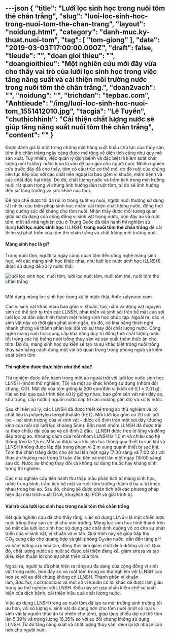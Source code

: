 ---json
{
    "title": "Lưới lọc sinh học trong nuôi tôm thẻ chân trắng",
    "slug": "luoi-loc-sinh-hoc-trong-nuoi-tom-the-chan-trang",
    "layout": "noidung.html",
    "category": "danh-muc.ky-thuat.nuoi-tom",
    "tag": [
        "tom-giong"
    ],
    "date": "2019-03-03T17:00:00.000Z",
    "draft": false,
    "tieude": "",
    "doan gioi thieu": "",
    "doangioithieu": "Một nghiên cứu mới đây vừa cho thấy vai trò của lưới lọc sinh học trong việc tăng năng suất và cải thiện môi trường nước trong nuôi tôm thẻ chân trắng.",
    "doan2vach": "",
    "noidung": "",
    "trichdan": "tepbac.com",
    "Anhtieude": "/img/luoi-loc-sinh-hoc-nuoi-tom_1551412010.jpg",
    "tacgia": "Lê Tuyến",
    "chuthichhinh": "Cải thiện chất lượng nước sẽ giúp tăng năng suất nuôi tôm thẻ chân trắng",
    "__content__": ""
}
---
<p>Được đ&aacute;nh gi&aacute; l&agrave; một trong những mặt h&agrave;ng xuất khẩu chủ lực của thủy sản, t&ocirc;m thẻ ch&acirc;n trắng ng&agrave;y c&agrave;ng được mở rộng về diện t&iacute;ch cũng như quy m&ocirc; sản xuất. Tuy nhi&ecirc;n, việc quản l&yacute; dịch bệnh v&agrave; đặc biệt l&agrave; kiểm so&aacute;t chất lượng m&ocirc;i trường&nbsp; nước lu&ocirc;n l&agrave; vấn đề nan giải cho người nu&ocirc;i. Nhiều nghi&ecirc;n cứu trước đ&acirc;y đ&atilde; cho thấy, t&ocirc;m c&oacute; cấu tr&uacute;c cơ thể mở, do đ&oacute; ruột của ch&uacute;ng li&ecirc;n tục tiếp x&uacute;c với c&aacute;c chất nền ngoại lai bao gồm vi khuẩn, mầm bệnh v&agrave; c&aacute;c chất độc hại kh&aacute;c. Do đ&oacute;, chất lượng nước v&agrave; trầm t&iacute;ch trong m&ocirc;i trường nu&ocirc;i rất quan trọng v&igrave; ch&uacute;ng ảnh hưởng đến ruột t&ocirc;m, từ đ&oacute; sẽ ảnh hưởng đến sự tăng trưởng v&agrave; sức khỏe của t&ocirc;m.</p>

<p>Để hạn chế được tối đa rủi ro trong suốt vụ nu&ocirc;i, người nu&ocirc;i thường sử dụng rất nhiều c&aacute;c biện ph&aacute;p sinh học nhằm cải thiện chất lượng nước, đồng thời tăng cường sức đề kh&aacute;ng cho t&ocirc;m nu&ocirc;i. Nhận thấy được mối tương quan giữa sự đa dạng của cộng đồng vi sinh vật trong nước, b&ugrave;n đ&aacute;y ao v&agrave; ruột t&ocirc;m, một số nh&agrave; nghi&ecirc;n cứu ở Trung Quốc đ&atilde; tiến h&agrave;nh th&iacute; nghiệm sử dụng<strong>&nbsp;lưới lọc nước sinh học</strong>&nbsp;(LLNSH)&nbsp;<strong>trong nu&ocirc;i t&ocirc;m thẻ ch&acirc;n trắng</strong>&nbsp;để cải thiện sự ph&aacute;t triển của t&ocirc;m thẻ ch&acirc;n trắng v&agrave; chất lượng m&ocirc;i trường nu&ocirc;i.</p>

<h4>M&agrave;ng sinh học l&agrave; g&igrave;?</h4>

<p>Trong nu&ocirc;i t&ocirc;m, người ta ng&agrave;y c&agrave;ng quan t&acirc;m đến c&ocirc;ng nghệ m&agrave;ng sinh học, với c&aacute;c m&agrave;ng sinh học kh&aacute;c nhau như lưới lọc nước sinh học (LLNSH), được sử dụng để xử l&yacute; nước thải.</p>

<p><img alt="lưới lọc sinh học, nuôi tôm, lưới lọc nuôi tôm, nuôi tôm thẻ, nuôi tôm thẻ chân trắng" src="https://tepbac.com/upload/images/2019/03/luoi-loc-sinh-hoc-nuoi-tom-the_1551411875.jpg" title="lưới lọc sinh học, nuôi tôm, lưới lọc nuôi tôm, nuôi tôm thẻ, nuôi tôm thẻ chân trắng" />&nbsp;</p>

<p>Một dạng m&agrave;ng lọc sinh học trong xử l&yacute; nước thải. Ảnh: xulynuoc.com</p>

<p>C&aacute;c vi sinh vật kh&aacute;c nhau bao gồm vi khuẩn, tảo, nấm v&agrave; động vật nguy&ecirc;n sinh c&oacute; thể t&iacute;ch tụ tr&ecirc;n c&aacute;c LLNSH, ph&aacute;t triển v&agrave; sinh s&ocirc;i tr&ecirc;n bề mặt của sợi lưới lọc v&agrave; dần dần h&igrave;nh th&agrave;nh một m&agrave;ng sinh học phức tạp. Ngo&agrave;i ra, c&aacute;c vi sinh vật n&agrave;y c&oacute; thời gian ph&aacute;t sinh ngắn, do đ&oacute;, c&oacute; khả năng th&iacute;ch nghi nhanh ch&oacute;ng về th&agrave;nh phần lo&agrave;i đối với sự thay đổi chất lượng nước. C&ocirc;ng nghệ m&agrave;ng sinh học cung cấp khả năng duy tr&igrave; đồng thời chất lượng nước tốt trong c&aacute;c hệ thống nu&ocirc;i trồng thủy sản v&agrave; sản xuất th&ecirc;m thức ăn cho t&ocirc;m. Do đ&oacute;, m&agrave;ng sinh học dự kiến sẽ tạo ra sự kh&aacute;c biệt trong nu&ocirc;i trồng thủy sản bằng c&aacute;ch đ&oacute;ng một vai tr&ograve; quan trọng trong ph&ograve;ng ngừa v&agrave; kiểm so&aacute;t bệnh t&ocirc;m.</p>

<h4>Th&iacute; nghiệm được thực hiện như thế n&agrave;o?</h4>

<p>Th&iacute; nghiệm được tiến h&agrave;nh trong một ao ngo&agrave;i trời với lưới lọc nước sinh học LLNSH (nh&oacute;m thử nghiệm, TG) v&agrave; một ao kh&aacute;c kh&ocirc;ng sử dụng (nh&oacute;m đối chứng, CG). Mật độ của t&ocirc;m giống l&agrave; 200 con/đơn vị (k&iacute;ch cỡ 0,1 &plusmn; 0,01 g). Hai ao trải qua qu&aacute; tr&igrave;nh tiền xử l&yacute; giống nhau, bao gồm s&ecirc;n v&eacute;t nền đ&aacute;y ao, khử tr&ugrave;ng, cấp nước ( nguồn nước cấp từ c&aacute;c mương gần đ&oacute;) v&agrave; xử l&yacute; nước.&nbsp;</p>

<p>Sau khi tiền xử l&yacute;, c&aacute;c LLNSH đ&atilde; được thiết kế trong ao thử nghiệm v&agrave; c&oacute; chất liệu l&agrave; polyetylen terephthalate (PET). Mỗi lưới lọc gồm c&oacute; 20 sợi lưới lọc &ndash; nơi sinh trưởng của vi sinh vật - được cố định tr&ecirc;n một sợi d&acirc;y (đường k&iacute;nh của mỗi sợi lưới lọc khoảng 5cm). Bốn mươi nh&oacute;m LLNSH đ&atilde; được trải ra theo chiều d&agrave;i của ao v&agrave; cố định 2 đầu.&nbsp; LLNSH được treo lơ lửng v&agrave; đồng đều trong ao. Khoảng c&aacute;ch của mỗi nh&oacute;m LLNSH l&agrave; 1,0 m v&agrave; chiều cao hệ thống treo l&agrave; 1,5 m. Mỗi ao được sục kh&iacute; li&ecirc;n tục th&ocirc;ng qua thiết bị sục kh&iacute; v&agrave; LLNSH kh&ocirc;ng được lắp đặt trong phạm vi 2 m xung quanh thiết bị sục kh&iacute;. T&ocirc;m thẻ ch&acirc;n trắng được cho ăn hai lần một ng&agrave;y (7:00 s&aacute;ng v&agrave; 7:00 tối) với thức ăn thương mại trong 3 tuần đầu ti&ecirc;n v&agrave; một lần một ng&agrave;y (10:00 s&aacute;ng) sau đ&oacute;. Nước ao kh&ocirc;ng thay đổi v&agrave; kh&ocirc;ng sử dụng thuốc hay kh&aacute;ng sinh trong th&iacute; nghiệm.</p>

<p>C&aacute;c nh&agrave; nghi&ecirc;n cứu tiến h&agrave;nh thu thập mẫu ph&acirc;n t&iacute;ch từ m&agrave;ng sinh học, nước trung b&igrave;nh, trầm t&iacute;ch bề mặt v&agrave; ruột t&ocirc;m trưởng th&agrave;nh ở ba vị tr&iacute; kh&aacute;c nhau trong hai ao. Sau đ&oacute;, ch&uacute;ng sẽ được ph&acirc;n t&iacute;ch bởi c&aacute;c phương ph&aacute;p hiện đại như tr&iacute;ch xuất DNA, khuyếch đại PCR v&agrave; giải tr&igrave;nh tự.</p>

<h4>Vai tr&ograve; của lưới lọc sinh học trong nu&ocirc;i t&ocirc;m thẻ ch&acirc;n trắng</h4>

<p>Kết quả nghi&ecirc;n cứu đ&atilde; cho thấy rằng, việc sử dụng LLNSH l&agrave; một chiến lược nu&ocirc;i trồng thủy sản c&oacute; lợi cho m&ocirc;i trường. M&agrave;ng lọc sinh học h&igrave;nh th&agrave;nh tr&ecirc;n bề mặt của lưới lọc sinh học sử dụng c&aacute;c chất dinh dưỡng v&ocirc; cơ cho sự ph&aacute;t triển của vi sinh vật, vi khuẩn v&agrave; vi tảo. Qu&aacute; tr&igrave;nh n&agrave;y sẽ gi&uacute;p hấp thụ CO<sub>2</sub>&nbsp;cung cấp cho quang hợp v&agrave; giải ph&oacute;ng O<sub>2</sub>v&agrave;o nước, dẫn đến tăng pH v&agrave; h&agrave;m lượng oxy h&ograve;a tan, đồng thời l&agrave;m giảm chất dinh dưỡng v&ocirc; cơ. Qua đ&oacute;, chất lượng nước ao nu&ocirc;i sẽ được cải thiện đ&aacute;ng kể, giảm stress v&agrave; tạo điều kiện thuận lợi cho sự ph&aacute;t triển của t&ocirc;m.</p>

<p>Ngo&agrave;i ra, người ta đ&atilde; ph&aacute;t hiện ra rằng sự đa dạng của cộng đồng vi sinh vật trong nước, b&ugrave;n đ&aacute;y ao v&agrave; ruột t&ocirc;m trong ao thử nghiệm với LLNSH cao hơn so với ao đối chứng kh&ocirc;ng c&oacute; LLNSH. Th&agrave;nh phần vi khuẩn lam,<em>&nbsp;Bacillus, Lactococcus</em>&nbsp;v&agrave; một số vi khuẩn c&oacute; lợi kh&aacute;c đ&atilde; được l&agrave;m gi&agrave;u trong ao thử nghiệm với LLNSH. Điều n&agrave;y sẽ g&oacute;p phần kiềm chế sự xuất hiện của dịch bệnh, cải thiện hiệu quả chất lượng nước.&nbsp;</p>

<p>Việc &aacute;p dụng LLNSH trong ao nu&ocirc;i t&ocirc;m đ&atilde; tạo ra m&ocirc;i trường sinh trưởng tối ưu hơn, với số lượng vi sinh vật đa dạng hơn cho t&ocirc;m nu&ocirc;i (một số lo&agrave;i vi sinh vật l&agrave; nguồn thức ăn tự nhi&ecirc;n cho t&ocirc;m), gi&uacute;p tăng chiều d&agrave;i cơ thể t&ocirc;m l&ecirc;n 5,39% v&agrave; trọng lượng 16,35% so với ao đối chứng kh&ocirc;ng sử dụng LLNSH. Từ đ&oacute; tăng năng suất v&agrave; chất lượng thủy sản, đem lại lợi nhuận cao hơn cho người nu&ocirc;i.</p>
